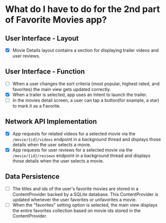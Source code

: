 # What do I have to do for the 2nd part of Favorite Movies app?

## User Interface - Layout

- [x] Movie Details layout contains a section for displaying trailer videos and user reviews.

## User Interface - Function

- [ ] When a user changes the sort criteria (most popular, highest rated, and favorites) the main view gets updated correctly.
- [x] When a trailer is selected, app uses an Intent to launch the trailer.
- [ ] In the movies detail screen, a user can tap a button(for example, a star) to mark it as a Favorite.

## Network API Implementation

- [x] App requests for related videos for a selected movie via the `/movie/{id}/videos` endpoint in a background thread and displays those details when the user selects a movie.
- [x] App requests for user reviews for a selected movie via the `/movie/{id}/reviews` endpoint in a background thread and displays those details when the user selects a movie.

## Data Persistence

- [ ] The titles and ids of the user's favorite movies are stored in a ContentProvider backed by a SQLite database. This ContentProvider is updated whenever the user favorites or unfavorites a movie.
- [ ] When the "favorites" setting option is selected, the main view displays the entire favorites collection based on movie ids stored in the ContentProvider.
